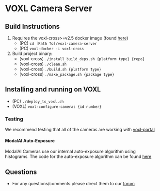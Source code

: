 # VOXL Camera Server

## Build Instructions

1. Requires the voxl-cross>=v2.5 docker image (found [here](https://developer.modalai.com/asset))
    * (PC) ```cd [Path To]/voxl-camera-server```
    * (PC) ```voxl-docker -i voxl-cross```
2. Build project binary:
    * (voxl-cross) ```./install_build_deps.sh {platform type} {repo}```
    * (voxl-cross) ```./clean.sh```
    * (voxl-cross) ```./build.sh {platform type}```
    * (voxl-cross) ```./make_package.sh {package type}```

## Installing and running on VOXL

* (PC) ```./deploy_to_voxl.sh```
* (VOXL) ```voxl-configure-cameras {id number}```

### Testing

We recommend testing that all of the cameras are working with [voxl-portal](https://docs.modalai.com/voxl-portal-cameras/)

#### ModalAI Auto-Exposure

ModalAI Cameras use our internal auto-exposure algorithm using histograms. The code for the auto-exposure algorithm can be found [here](https://gitlab.com/voxl-public/voxl-sdk/core-libs/libmodal-exposure)

## Questions

* For any questions/comments please direct them to our [forum](https://forum.modalai.com/category/20/modal-pipe-architecture-mpa)
